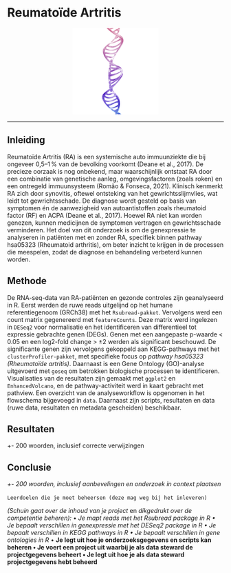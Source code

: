 # Reumatoïde Artritis
<p align="center">
  <img src="assets/DNA.png" alt="Dubbel strengs DNA" width="200" />
</p>

___

## Inleiding
Reumatoïde Artritis (RA) is een systemische auto immuunziekte die bij ongeveer 0,5–1 % van de bevolking voorkomt (Deane et al., 2017). De precieze oorzaak is nog onbekend, maar waarschijnlijk ontstaat RA door een combinatie van genetische aanleg, omgevingsfactoren (zoals roken) en een ontregeld immuunsysteem (Romão & Fonseca, 2021). Klinisch kenmerkt RA zich door synovitis, oftewel ontsteking van het gewrichtsslijmvlies, wat leidt tot gewrichtsschade. De diagnose wordt gesteld op basis van symptomen én de aanwezigheid van autoantistoffen zoals rheumatoid factor (RF) en ACPA (Deane et al., 2017). Hoewel RA niet kan worden genezen, kunnen medicijnen de symptomen vertragen en gewrichtsschade verminderen.
Het doel van dit onderzoek is om de genexpressie te analyseren in patiënten met en zonder RA, specifiek binnen pathway hsa05323 (Rheumatoid arthritis), om beter inzicht te krijgen in de processen die meespelen, zodat de diagnose en behandeling verbeterd kunnen worden.

## Methode
De RNA-seq-data van RA-patiënten en gezonde controles zijn geanalyseerd in R. Eerst werden de ruwe reads uitgelijnd op het humane referentiegenoom (GRCh38) met het `Rsubread-pakket`. Vervolgens werd een count matrix gegenereerd met `featureCounts`. Deze matrix werd ingelezen in `DESeq2` voor normalisatie en het identificeren van differentieel tot expressie gebrachte genen (DEGs). Genen met een aangepaste p-waarde < 0.05 en een log2-fold change > ±2 werden als significant beschouwd.
De significante genen zijn vervolgens gekoppeld aan KEGG-pathways met het `clusterProfiler-pakket`, met specifieke focus op *pathway hsa05323 (Rheumatoïde artritis)*. Daarnaast is een Gene Ontology (GO)-analyse uitgevoerd met `goseq` om betrokken biologische processen te identificeren. Visualisaties van de resultaten zijn gemaakt met `ggplot2` en `EnhancedVolcano`, en de pathway-activiteit werd in kaart gebracht met pathview.
Een overzicht van de analyseworkflow is opgenomen in het flowschema bijgevoegd in `data`. Daarnaast zijn scripts, resultaten en data (ruwe data, resultaten en metadata gescheiden) beschikbaar. 


## Resultaten
+- 200 woorden, inclusief correcte verwijzingen

## Conclusie
*+- 200 woorden, inclusief aanbevelingen en onderzoek in context
plaatsen*

`Leerdoelen die je moet beheersen (deze mag weg bij het inleveren)`

*(Schuin gaat over de inhoud
van je project* en *dikgedrukt over de competentie beheren):*
• *Je mapt reads met het Rsubread package in R
• Je bepaalt verschillen in genexpressie met het DESeq2 package in R
• Je bepaalt verschillen in KEGG pathways in R
• Je bepaalt verschillen in gene ontologies in R*
• **Je legt uit hoe je onderzoeksgegevens en scripts kan beheren
• Je voert een project uit waarbij je als data steward de projectgegevens beheert
• Je legt uit hoe je als data steward projectgegevens hebt beheerd**
